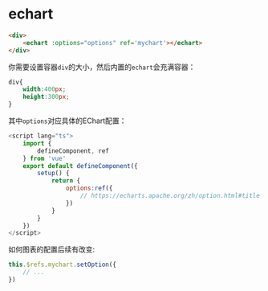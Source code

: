 # echart

```html
<div>
    <echart :options="options" ref='mychart'></echart>
</div>
```

你需要设置容器```div```的大小，然后内置的```echart```会充满容器：

```css
div{
    width:400px;
    height:300px;
}
```

其中```options```对应具体的EChart配置：

```js
<script lang="ts">
    import {
        defineComponent, ref
    } from 'vue'
    export default defineComponent({
        setup() {
            return {
                options:ref({
                    // https://echarts.apache.org/zh/option.html#title
                })
            }
        }
    })
</script>
```

如何图表的配置后续有改变:

```js
this.$refs.mychart.setOption({
    // ...
})
```
